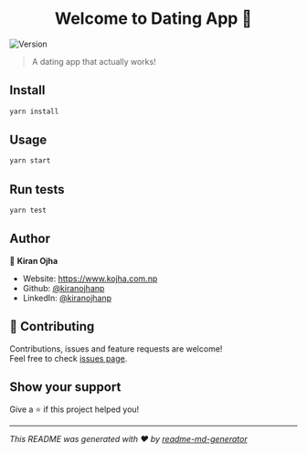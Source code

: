 <h1 align="center">Welcome to Dating App 👋</h1>
<p>
  <img alt="Version" src="https://img.shields.io/badge/version-0.0.1-blue.svg?cacheSeconds=2592000" />
</p>

> A dating app that actually works!

## Install

```sh
yarn install
```

## Usage

```sh
yarn start
```

## Run tests

```sh
yarn test
```

## Author

👤 **Kiran Ojha**

* Website: https://www.kojha.com.np
* Github: [@kiranojhanp](https://github.com/kiranojhanp)
* LinkedIn: [@kiranojhanp](https://linkedin.com/in/kiranojhanp)

## 🤝 Contributing

Contributions, issues and feature requests are welcome!<br />Feel free to check [issues page](https://github.com/kiranojhanp/Dating-App/issues). 

## Show your support

Give a ⭐️ if this project helped you!

***
_This README was generated with ❤️ by [readme-md-generator](https://github.com/kefranabg/readme-md-generator)_